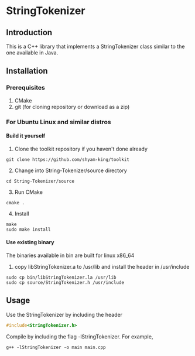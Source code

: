 # StringTokenizer

## Introduction
This is a C++ library that implements a StringTokenizer class similar to the one available in Java.

## Installation

### Prerequisites
1) CMake
2) git (for cloning repository or download as a zip)

### For Ubuntu Linux and similar distros 

#### Build it yourself

1) Clone the toolkit repository if you haven't done already
```
git clone https://github.com/shyam-king/toolkit
```

2) Change into String-Tokenizer/source directory
```
cd String-Tokenizer/source
```

3) Run CMake
```
cmake . 
```

4) Install
```
make
sudo make install
```

#### Use existing binary
The binaries available in bin are built for linux x86_64

1) copy libStringTokenizer.a to /usr/lib and install the header in /usr/include
```
sudo cp bin/libStringTokenizer.la /usr/lib
sudo cp source/StringTokenizer.h /usr/include
```

## Usage

Use the StringTokenizer by including the header

```c++
#include<StringTokenizer.h>
```
Compile by including the flag -lStringTokenizer. For example,
```
g++ -lStringTokenizer -o main main.cpp
```
